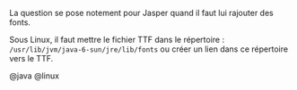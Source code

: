 La question se pose notement pour Jasper quand il faut lui rajouter des fonts.

Sous Linux, il faut mettre le fichier TTF dans le répertoire : 
`/usr/lib/jvm/java-6-sun/jre/lib/fonts`
ou créer un lien dans ce répertoire vers le TTF.

@java @linux
